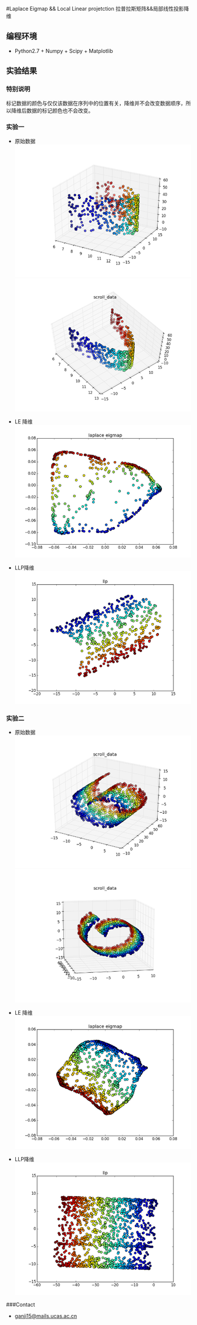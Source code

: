 
#Laplace Eigmap && Local Linear projetction
拉普拉斯矩阵&&局部线性投影降维

## 编程环境
* Python2.7 + Numpy + Scipy + Matplotlib


## 实验结果
### 特别说明
标记数据的颜色与仅仅该数据在序列中的位置有关，降维并不会改变数据顺序，所以降维后数据的标记颜色也不会改变。

### 实验一
* 原始数据
![origin_data](https://github.com/ganji15/DemensionReduction/blob/master/LaplaceEigmap%26LLP/small_scroll.png)
![origin_data](https://github.com/ganji15/DemensionReduction/blob/master/LaplaceEigmap%26LLP/adjust_small_scroll_data.png)

* LE 降维
![LE](https://github.com/ganji15/DemensionReduction/blob/master/LaplaceEigmap%26LLP/small_eigmap.png)

* LLP降维
![LE](https://github.com/ganji15/DemensionReduction/blob/master/LaplaceEigmap%26LLP/small_llp.png)

### 实验二
* 原始数据
![origin_data](https://github.com/ganji15/DemensionReduction/blob/master/LaplaceEigmap%26LLP/scroll.png)
![origin_data](https://github.com/ganji15/DemensionReduction/blob/master/LaplaceEigmap%26LLP/adjust_scroll_data.png)

* LE 降维
![LE](https://github.com/ganji15/DemensionReduction/blob/master/LaplaceEigmap%26LLP/eigmap.png)

* LLP降维
![LE](https://github.com/ganji15/DemensionReduction/blob/master/LaplaceEigmap%26LLP/llp.png)

###Contact
* ganji15@mails.ucas.ac.cn
